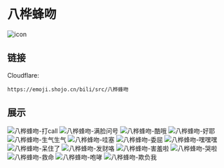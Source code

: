 # 八桦蜂吻
![icon](https://emoji.shojo.cn/bili/src/八桦蜂吻/icon.png)
## 链接
Cloudflare:
```
https://emoji.shojo.cn/bili/src/八桦蜂吻
```
## 展示
![八桦蜂吻-打call](https://emoji.shojo.cn/bili/src/八桦蜂吻/八桦蜂吻-打call.png)
![八桦蜂吻-满脸问号](https://emoji.shojo.cn/bili/src/八桦蜂吻/八桦蜂吻-满脸问号.png)
![八桦蜂吻-酷哦](https://emoji.shojo.cn/bili/src/八桦蜂吻/八桦蜂吻-酷哦.png)
![八桦蜂吻-好耶](https://emoji.shojo.cn/bili/src/八桦蜂吻/八桦蜂吻-好耶.png)
![八桦蜂吻-生气生气](https://emoji.shojo.cn/bili/src/八桦蜂吻/八桦蜂吻-生气生气.png)
![八桦蜂吻-哇塞](https://emoji.shojo.cn/bili/src/八桦蜂吻/八桦蜂吻-哇塞.png)
![八桦蜂吻-委屈](https://emoji.shojo.cn/bili/src/八桦蜂吻/八桦蜂吻-委屈.png)
![八桦蜂吻-嘿嘿嘿](https://emoji.shojo.cn/bili/src/八桦蜂吻/八桦蜂吻-嘿嘿嘿.png)
![八桦蜂吻-呆住了](https://emoji.shojo.cn/bili/src/八桦蜂吻/八桦蜂吻-呆住了.png)
![八桦蜂吻-发财咯](https://emoji.shojo.cn/bili/src/八桦蜂吻/八桦蜂吻-发财咯.png)
![八桦蜂吻-害羞啦](https://emoji.shojo.cn/bili/src/八桦蜂吻/八桦蜂吻-害羞啦.png)
![八桦蜂吻-哭啦](https://emoji.shojo.cn/bili/src/八桦蜂吻/八桦蜂吻-哭啦.png)
![八桦蜂吻-救命](https://emoji.shojo.cn/bili/src/八桦蜂吻/八桦蜂吻-救命.png)
![八桦蜂吻-咆哮](https://emoji.shojo.cn/bili/src/八桦蜂吻/八桦蜂吻-咆哮.png)
![八桦蜂吻-欺负我](https://emoji.shojo.cn/bili/src/八桦蜂吻/八桦蜂吻-欺负我.png)
